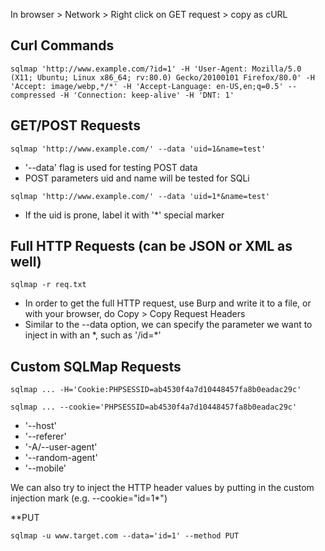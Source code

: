 In browser > Network > Right click on GET request > copy as cURL

## Curl Commands
```shell-session
sqlmap 'http://www.example.com/?id=1' -H 'User-Agent: Mozilla/5.0 (X11; Ubuntu; Linux x86_64; rv:80.0) Gecko/20100101 Firefox/80.0' -H 'Accept: image/webp,*/*' -H 'Accept-Language: en-US,en;q=0.5' --compressed -H 'Connection: keep-alive' -H 'DNT: 1'
```

## GET/POST Requests
```shell-session
sqlmap 'http://www.example.com/' --data 'uid=1&name=test'
```
- '--data' flag is used for testing POST data
- POST parameters uid and name will be tested for SQLi

```shell-session
sqlmap 'http://www.example.com/' --data 'uid=1*&name=test'
```
- If the uid is prone, label it with '*' special marker

## Full HTTP Requests (can be JSON or XML as well)
```shell-session
sqlmap -r req.txt
```
- In order to get the full HTTP request, use Burp and write it to a file, or with your browser, do Copy > Copy Request Headers
- Similar to the --data option, we can specify the parameter we want to inject in with an \*, such as '/id=*'

## Custom SQLMap Requests
```shell-session
sqlmap ... -H='Cookie:PHPSESSID=ab4530f4a7d10448457fa8b0eadac29c'
```
```shell-session
sqlmap ... --cookie='PHPSESSID=ab4530f4a7d10448457fa8b0eadac29c'
```
- '--host'
- '--referer'
- '-A/--user-agent'
- '--random-agent'
- '--mobile'

We can also try to inject the HTTP header values by putting in the custom injection mark (e.g. --cookie="id=1*")

**PUT
```shell-session
sqlmap -u www.target.com --data='id=1' --method PUT
```
